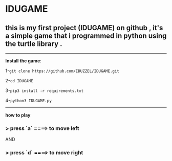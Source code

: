 # IDUGAME

<h2>this is my first project (IDUGAME) on github , it's a simple game that i programmed in python using the turtle library .</h2>

---

**Install the game**: 

1-`git clone https://github.com/IDUZZEL/IDUGAME.git`

2-`cd IDUGAME`

3-`pip3 install -r requirements.txt`

4-`python3 IDUGAME.py`

---
**how to play**

<h3>> press `a` ====> to move left</h3>

AND

<h3>> press `d` ====> to move right</h3>
